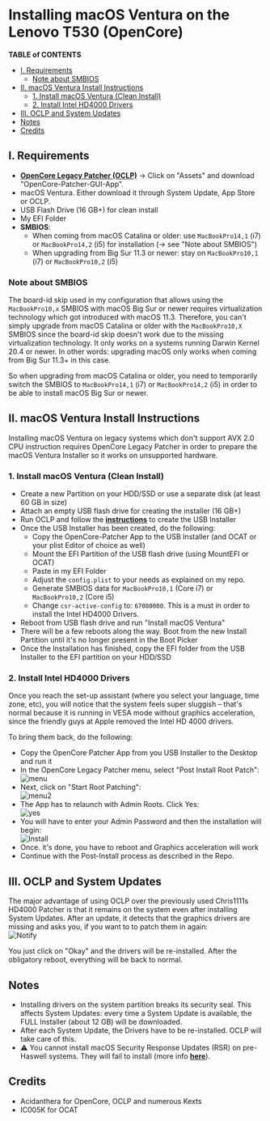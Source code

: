 # Installing macOS Ventura on the Lenovo T530 (OpenCore)

**TABLE of CONTENTS**

- [I. Requirements](#i-requirements)
	- [Note about SMBIOS](#note-about-smbios)
- [II. macOS Ventura Install Instructions](#ii-macos-ventura-install-instructions)
	- [1. Install macOS Ventura (Clean Install)](#1-install-macos-ventura-clean-install)
	- [2. Install Intel HD4000 Drivers](#2-install-intel-hd4000-drivers)
- [III. OCLP and System Updates](#iii-oclp-and-system-updates)
- [Notes](#notes)
- [Credits](#credits)

## I. Requirements
- [**OpenCore Legacy Patcher (OCLP)**](https://github.com/dortania/OpenCore-Legacy-Patcher/releases)  &rarr; Click on "Assets" and download "OpenCore-Patcher-GUI-App".
- macOS Ventura. Either download it through System Update, App Store or OCLP.
- USB Flash Drive (16 GB+) for clean install
- My EFI Folder
- **SMBIOS**:
	- When coming from macOS Catalina or older: use `MacBookPro14,1` (i7) or `MacBookPro14,2` (i5) for installation (&rarr; see "Note about SMBIOS")
	- When upgrading from Big Sur 11.3 or newer: stay on `MacBookPro10,1` (i7) or `MacBookPro10,2` (i5)

### Note about SMBIOS
The board-id skip used in my configuration that allows using the `MacBookPro10,x` SMBIOS with macOS Big Sur or newer requires virtualization technology which got introduced with macOS 11.3. Therefore, you can't simply upgrade from macOS Catalina or older with the `MacBookPro10,X` SMBIOS since the board-id skip doesn't work due to the missing virtualization technology. It only works on a systems running Darwin Kernel 20.4 or newer. In other words: upgrading macOS only works when coming from Big Sur 11.3+ in this case.

So when upgrading from macOS Catalina or older, you need to temporarily switch the SMBIOS to `MacBookPro14,1` (i7) or `MacBookPro14,2` (i5) in order to be able to install macOS Big Sur or newer.

## II. macOS Ventura Install Instructions
Installing macOS Ventura on legacy systems which don't support AVX 2.0 CPU instruction requires OpenCore Legacy Patcher in order to prepare the macOS Ventura Installer so it works on unsupported hardware.

### 1. Install macOS Ventura (Clean Install)
- Create a new Partition on your HDD/SSD or use a separate disk (at least 60 GB in size)
- Attach an empty USB flash drive for creating the installer (16 GB+)
- Run OCLP and follow the [**instructions**](https://dortania.github.io/OpenCore-Legacy-Patcher/INSTALLER.html#creating-the-installer) to create the USB Installer
- Once the USB Installer has been created, do the following:
	- Copy the OpenCore-Patcher App to the USB Installer (and OCAT or your plist Editor of choice as well)
	- Mount the EFI Partition of the USB flash drive (using MountEFI or OCAT)
	- Paste in my EFI Folder 
	- Adjust the `config.plist` to your needs as explained on my repo.
	- Generate SMBIOS data for `MacBookPro10,1` (Core i7) or `MacBookPro10,2` (Core i5)
	- Change `csr-active-config` to: `67080000`. This is a must in order to install the Intel HD4000 Drivers.
- Reboot from USB flash drive and run "Install macOS Ventura"
- There will be a few reboots along the way. Boot from the new Install Partition until it's no longer present in the Boot Picker
- Once the Installation has finished, copy the EFI folder from the USB Installer to the EFI partition on your HDD/SSD

### 2. Install Intel HD4000 Drivers
Once you reach the set-up assistant (where you select your language, time zone, etc), you will notice that the system feels super sluggish – that's normal because it is running in VESA mode without graphics acceleration, since the friendly guys at Apple removed the Intel HD 4000 drivers. 

To bring them back, do the following:

- Copy the OpenCore Patcher App from you USB Installer to the Desktop and run it
- In the OpenCore Legacy Patcher menu, select "Post Install Root Patch":</br>![menu](https://user-images.githubusercontent.com/76865553/181920348-21a3abad-311f-49c6-b4d9-25e6560b6150.png)
- Next, click on "Start Root Patching":</br>![menu2](https://user-images.githubusercontent.com/76865553/181920368-bdfff312-6390-40a5-9af8-8331569fbe17.png)
- The App has to relaunch with Admin Roots. Click Yes:</br>![yes](https://user-images.githubusercontent.com/76865553/181920381-2b6a4194-60c3-472e-81bb-c5478e3298f9.png)
- You will have to enter your Admin Password and then the installation will begin:</br>![Install](https://user-images.githubusercontent.com/76865553/181920398-38ddf7c5-0dfd-428e-9d7a-5646010d3c08.png)
- Once. it's done, you have to reboot and Graphics acceleration will work
- Continue with the Post-Install process as described in the Repo.

## III. OCLP and System Updates
The major advantage of using OCLP over the previously used Chris1111s HD4000 Patcher is that it remains on the system even after installing System Updates. After an update, it detects that the graphics drivers are missing and asks you, if you want to to patch them in again:</br>![Notify](https://user-images.githubusercontent.com/76865553/181934588-82703d56-1ffc-471c-ba26-e3f59bb8dec6.png)

You just click on "Okay" and the drivers will be re-installed. After the obligatory reboot, everything will be back to normal.

## Notes
- Installing drivers on the system partition breaks its security seal. This affects System Updates: every time a System Update is available, the FULL Installer (about 12 GB) will be downloaded.
- After each System Update, the Drivers have to be re-installed. OCLP will take care of this.
- ⚠️ You cannot install macOS Security Response Updates (RSR) on pre-Haswell systems. They will fail to install (more info [**here**](https://github.com/dortania/OpenCore-Legacy-Patcher/issues/1019)). 


## Credits
- Acidanthera for OpenCore, OCLP and numerous Kexts
- IC005K for OCAT
